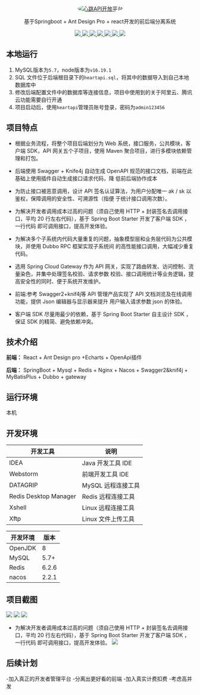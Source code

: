
<p align="center">
  <a href="http://api.ggbond.vip/">
    <img src="https://minger-1312880799.cos.ap-nanjing.myqcloud.com/1231232.jpg" alt="心跳API开放平台" style="border-radius: 50%;">
  </a>
</p>

<p align="center">
   基于Springboot + Ant Design Pro + react开发的前后端分离系统
</p>

<p align="center">
   <a target="_blank" href="https://github.com/ttkican/Blog">
      <img src="https://img.shields.io/badge/JDK-8-green"/>
      <img src="https://img.shields.io/badge/springboot-2.7.0-green"/>
      <img src="https://img.shields.io/badge/react-green"/>
      <img src="https://img.shields.io/badge/mysql-5.7-green"/>
      <img src="https://img.shields.io/badge/mybatis--plus-3.5.2-green"/>
      <img src="https://img.shields.io/badge/redis-6.2.6-green"/>
      <img src="https://img.shields.io/badge/nacos-2.2.1-green"/>
   </a>
</p>



## 本地运行

1. MySQL版本为`5.7`，node版本为`v16.19.1`
2. SQL 文件位于后端根目录下的`heartapi.sql`，将其中的数据导入到自己本地数据库中
3. 修改后端配置文件中的数据库等连接信息，项目中使用到的关于阿里云、腾讯云功能需要自行开通
4. 项目启动后，使用`heartapi`管理员账号登录，密码为`admin123456`

## 项目特点

- 根据业务流程，将整个项目后端划分为 Web 系统，接口服务，公共模块，客户端 SDK，API 网关五个子项目，使用
Maven 聚合项目，进行多模块依赖管理和打包。

- 后端使用 Swagger + Knife4j 自动生成 OpenAPI 规范的接口文档，前端在此基础上使用插件自动生成接口请求代码，降
低前后端协作成本

- 为防止接口被恶意调用，设计 API 签名认证算法，为用户分配唯一 ak / sk 以鉴权，保障调用的安全性、可溯源性（指便
于统计接口调用次数）。

- 为解决开发者调用成本过高的问题（须自己使用 HTTP + 封装签名去调用接口，平均 20 行左右代码），基于 Spring
Boot Starter 开发了客户端 SDK ，一行代码 即可调用接口，提高开发体验。

- 为解决多个子系统内代码大量重复的问题，抽象模型层和业务层代码为公共模块，并使用 Dubbo RPC 框架实现子系统间
的高性能接口调用，大幅减少重复代码。

- 选用 Spring Cloud Gateway 作为 API 网关，实现了路由转发、访问控制、流量染色，并集中处理签名校验、请求参数
校验、接口调用统计等业务逻辑，提高安全性的同时、便于系统开发维护。

- 前端:参考 Swagger2+knif4j等 API 管理产品实现了 API 文档浏览及在线调用功能，提供 Json 编辑器与显示器来提升
用户输入请求参数 json 的体验。

- 客户端 SDK 尽量用最少的依赖，基于 Spring Boot Starter 自主设计 SDK ，保证 SDK 的精简、避免依赖冲突。


## 技术介绍

**前端：** React + Ant Design pro +Echarts + OpenApi插件

**后端：** SpringBoot + Mysql + Redis + Nginx  + Nacos + Swagger2&knif4j + MyBatisPlus + Dubbo + gateway

## 运行环境

本机


## 开发环境

| 开发工具              | 说明               |
| --------------------- | ----------------- |
| IDEA                  | Java 开发工具 IDE  |
| Webstorm              | 前端开发工具 IDE   |
| DATAGRIP              | MySQL 远程连接工具 |
| Redis Desktop Manager | Redis 远程连接工具 |
| Xshell                | Linux 远程连接工具 |
| Xftp                  | Linux 文件上传工具 |

| 开发环境      | 版本   |
| ------------- | ------ |
| OpenJDK       | 8     |
| MySQL         | 5.7+  |
| Redis         | 6.2.6  |
| nacos         | 2.2.1 |


## 项目截图
![](https://minger-1312880799.cos.ap-nanjing.myqcloud.com/%E9%A1%B9%E7%9B%AE%E6%88%AA%E5%9B%BE.png)
![](https://minger-1312880799.cos.ap-nanjing.myqcloud.com/%E9%A1%B9%E7%9B%AE%E6%88%AA%E5%9B%BE2.png)
![](https://minger-1312880799.cos.ap-nanjing.myqcloud.com/%E9%A1%B9%E7%9B%AE%E6%88%AA%E5%9B%BE4.png)
- 为解决开发者调用成本过高的问题（须自己使用 HTTP + 封装签名去调用接口，平均 20 行左右代码），基于 Spring
Boot Starter 开发了客户端 SDK ，一行代码 即可调用接口，提高开发体验。
![](https://minger-1312880799.cos.ap-nanjing.myqcloud.com/x%E9%A1%B9%E7%9B%AE%E6%88%AA%E5%9B%BE6.png)
## 后续计划

-加入真正的开发者管理平台
-分离出更好看的前端
-加入真实计费扣费
-考虑高并发

